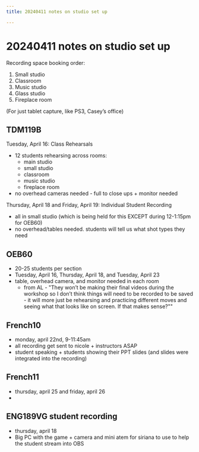 ```yaml
---
title: 20240411 notes on studio set up

---
```


# 20240411 notes on studio set up
Recording space booking order:  

1.  Small studio
2.  Classroom
3.  Music studio
4.  Glass studio
5.  Fireplace room

(For just tablet capture, like PS3, Casey’s office)

## TDM119B
Tuesday, April 16: Class Rehearsals
* 12 students rehearsing across rooms:
    * main studio
    * small studio
    * classroom
    * music studio
    * fireplace room
* no overhead cameras needed - full to close ups + monitor needed

Thursday, April 18 and Friday, April 19: Individual Student Recording
* all in small studio (which is being held for this EXCEPT during 12-1:15pm for OEB60)
* no overhead/tables needed. students will tell us what shot types they need

## OEB60
* 20-25 students per section
* Tuesday, April 16, Thursday, April 18, and Tuesday, April 23
* table, overhead camera, and monitor needed in each room
    * from AL - "They won’t be making their final videos during the workshop so I don’t think things will need to be recorded to be saved - it will more just be rehearsing and practicing different moves and seeing what that looks like on screen. If that makes sense?""


## French10
* monday, april 22nd, 9-11:45am
* all recording get sent to nicole + instructors ASAP
* student speaking + students showing their PPT slides (and slides were integrated into the recording)


## French11
* thursday, april 25 and friday, april 26
* 
## ENG189VG student recording
* thursday, april 18
* Big PC with the game + camera and mini atem for siriana to use to help the student stream into OBS

